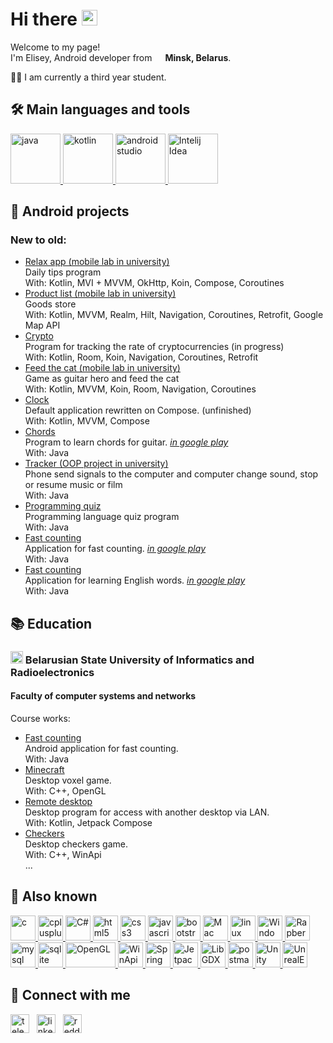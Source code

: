 <h1>Hi there <img src="https://media.giphy.com/media/hvRJCLFzcasrR4ia7z/giphy.gif" width="25px"></h1>

<p>Welcome to my page! </br> I'm Elisey, Android developer from <img src="https://i.postimg.cc/rsjfzMZK/belarus.png" width="13"/> <b>Minsk, Belarus</b>. </p>
<p>👨‍🎓 I am currently a third year student. </p>
<h2>🛠️ Main languages and tools</h2>
<a href="https://www.google.com/url?sa=t&rct=j&q=&esrc=s&source=web&cd=&cad=rja&uact=8&ved=2ahUKEwiXsPubpsTzAhWmgf0HHcd8AeUQFnoECA0QAQ&url=https%3A%2F%2Fdocs.oracle.com%2Fen%2Fjava%2F&usg=AOvVaw01angiPcaFbCL1WsBilpx9" target="_blank"> <img src="https://i.postimg.cc/RZkLSWCg/java.png" alt="java" width="80" height="80"/> </a>
<a href="https://www.google.com/url?sa=t&rct=j&q=&esrc=s&source=web&cd=&cad=rja&uact=8&ved=2ahUKEwjV78GfpsTzAhVN_rsIHSUjDeMQFnoECAcQAQ&url=https%3A%2F%2Fkotlinlang.org%2Fdocs%2Fhome.html&usg=AOvVaw0CN1eu52oohX1ehvFclHLc" target="_blank"> <img src="https://i.postimg.cc/7Yb3S3fB/kotlin.png" alt="kotlin" width="80" height="80"/> </a>
<a href="https://www.google.com/url?sa=t&rct=j&q=&esrc=s&source=web&cd=&cad=rja&uact=8&ved=2ahUKEwi5sNTXpsTzAhXc_rsIHaInBuUQFnoECA0QAQ&url=https%3A%2F%2Fdeveloper.android.com%2Fstudio&usg=AOvVaw3fIlahucURgOEYHHhVdQuW" target="_blank"> <img src="https://i.postimg.cc/wMgW67VC/android-studio.png" alt="android studio" width="80" height="80"/> </a>
<a href="https://www.google.com/url?sa=t&rct=j&q=&esrc=s&source=web&cd=&cad=rja&uact=8&ved=2ahUKEwj-zOjrpsTzAhVLhP0HHdL5BuIQFnoECAgQAQ&url=https%3A%2F%2Fwww.jetbrains.com%2Fidea%2F&usg=AOvVaw1dUbYp3QZeAgvbt0Z6D1Zw" target="_blank"> <img src="https://i.postimg.cc/brwQCbLw/intelij-idea.png" alt="Intelij Idea" width="80" height="80"/> </a>

<h2>📱 Android projects</h2>
<aside class="o-link-list">
  <div class="o-link-list__aside-title"><h3>New to old:</h3></div>
  <ul class="o-link-list__item-container" >
     <li><a class="o-link-list__item" href="https://github.com/eliseybg/Relax_app">Relax app (mobile lab in university)</a></li>
    <dt class="o-link-list__item">Daily tips program<br>
    With: Kotlin, MVI + MVVM, OkHttp, Koin, Compose, Coroutines</dt>
    <li><a class="o-link-list__item" href="https://github.com/eliseybg/Product-list">Product list (mobile lab in university)</a></li>
    <dt class="o-link-list__item">Goods store<br>
    With: Kotlin, MVVM, Realm, Hilt, Navigation, Coroutines, Retrofit, Google Map API</dt>
    <li><a class="o-link-list__item" href="https://github.com/eliseybg/Crypto">Crypto</a></li>
    <dt class="o-link-list__item">Program for tracking the rate of cryptocurrencies (in progress)<br>
    With: Kotlin, Room, Koin, Navigation, Coroutines, Retrofit</dt>
    <li><a class="o-link-list__item" href="https://github.com/eliseybg/Feed-the-cat">Feed the cat (mobile lab in university)</a></li>
    <dt class="o-link-list__item">Game as guitar hero and feed the cat<br>
    With: Kotlin, MVVM, Koin, Room, Navigation, Coroutines </dt>
    <li><a class="o-link-list__item" href="https://github.com/eliseybg/Clock">Clock</a></li>
    <dt class="o-link-list__item">Default application rewritten on Compose. (unfinished)<br>
    With: Kotlin, MVVM, Compose</dt>
    <li><a class="o-link-list__item" href="https://github.com/eliseybg/Chords">Chords</a></li>
    <dt class="o-link-list__item">Program to learn chords for guitar. 
    <a href="https://play.google.com/store/apps/details?id=com.breaktime.chords"><i>in google play</i></a><br>
    With: Java <br></dt>
    <li><a class="o-link-list__item" href="https://github.com/eliseybg/OOP_PROJECT">Tracker (OOP project in university)</a></li>
    <dt class="o-link-list__item">Phone send signals to the computer and computer change sound, stop or resume music or film<br>
    With: Java</dt>
    <li><a class="o-link-list__item" href="https://github.com/eliseybg/Programming_quiz">Programming quiz</a></li>
    <dt class="o-link-list__item">Programming language quiz program<br>
    With: Java</dt>
    <li><a class="o-link-list__item" href="https://github.com/eliseybg/counting">Fast counting</a></li>
    <dt class="o-link-list__item">Application for fast counting. 
    <a href="https://play.google.com/store/apps/details?id=com.counting.breaktime"><i>in google play</i></a><br>
    With: Java <br></dt>
    <li><a class="o-link-list__item" href="https://github.com/eliseybg/counting">Fast counting</a> </li>
    <dt class="o-link-list__item">Application for learning English words. 
    <a href="https://play.google.com/store/apps/details?id=com.breaktime.englishwords"><i>in google play</i></a><br>
    With: Java <br></dt>
  </ul>
</aside>

<h2>📚 Education</h2>
<h3><img src="https://www.bsuir.by/m/12_100229_0_79523.jpg" height="20"/> Belarusian State University of Informatics and Radioelectronics</h3>
<h4>Faculty of computer systems and networks</h4>
<aside class="o-link-list">
  <div class="o-link-list__aside-title">Course works:</div>
  <ul class="o-link-list__item-container" >
    <li><a class="o-link-list__item" href="https://github.com/eliseybg/counting">Fast counting</a></li>
    <dt class="o-link-list__item">Android application for fast counting. <br>
    With: Java</dt>
    <li><a class="o-link-list__item" href="https://github.com/eliseybg/Course-work-Minecraft">Minecraft</a></li>
    <dt class="o-link-list__item">Desktop voxel game. <br>
    With: C++, OpenGL</dt>
    <li><a class="o-link-list__item" href="https://github.com/eliseybg/remote-desktop">Remote desktop</a></li>
    <dt class="o-link-list__item">Desktop program for access with another desktop via LAN. <br>
    With: Kotlin, Jetpack Compose</dt>
    <li><a class="o-link-list__item" href="https://github.com/eliseybg/Checkers">Checkers</a></li>
    <dt class="o-link-list__item">Desktop checkers game. <br>
    With: C++, WinApi</dt>
    ...
  </ul>
</aside>

<h2>📍 Also known</h2>
<p align="left">
  <a href="https://i.postimg.cc/C1yPQvfL/git.png" alt="git" width="40" height="40"/> </a>
  <a href="https://www.cprogramming.com/" target="_blank"> <img src="https://i.postimg.cc/nL9ST8rP/c.png" alt="c" width="40" height="40"/> </a>
  <a href="https://www.w3schools.com/cpp/" target="_blank"> <img src="https://i.postimg.cc/t4MmhRq6/cplusplus.png" alt="cplusplus" width="40" height="40"/> </a>
  <a href="https://docs.microsoft.com/en-us/dotnet/standard/net-standard" target="_blank"> <img src="https://i.postimg.cc/kX5cfrhv/c-sharp.png" alt="C#" width="40" height="40"/> </a>
  <a href="https://www.w3.org/html/" target="_blank"> <img src="https://i.postimg.cc/L43Cx342/html.png" alt="html5" width="40" height="40"/> </a>
  <a href="https://www.w3schools.com/css/" target="_blank"> <img src="https://i.postimg.cc/MpTFMfSx/css.png" alt="css3" width="40" height="40"/> </a>
  <a href="https://developer.mozilla.org/en-US/docs/Web/JavaScript" target="_blank"> <img src="https://i.postimg.cc/7YBBkPTR/js.png" alt="javascript" width="40" height="40"/> </a>
  <a href="https://getbootstrap.com" target="_blank"> <img src="https://i.postimg.cc/Twr7Mrrj/bootstrap.png" alt="bootstrap" width="40" height="40"/> </a>
  <a href="https://www.google.com/url?sa=t&rct=j&q=&esrc=s&source=web&cd=&cad=rja&uact=8&ved=2ahUKEwibrbSNocTzAhUO3KQKHYXQDuIQFnoECBIQAQ&url=https%3A%2F%2Fsupport.apple.com%2Fguide%2Fmac-help%2Fwelcome%2Fmac&usg=AOvVaw1IjsspBE-kks0tNJuGLB-o" target="_blank"> <img src="https://i.postimg.cc/V6cgRd3J/apple.png" alt="Mac" width="40" height="40"/> </a>
  <a href="https://www.linux.org/" target="_blank"> <img src="https://i.postimg.cc/7YPBdJb7/linux.png" alt="linux" width="40" height="40"/> </a>
  <a href="https://www.google.com/url?sa=t&rct=j&q=&esrc=s&source=web&cd=&cad=rja&uact=8&ved=2ahUKEwia7tWKocTzAhXHyaQKHeiYAXsQFnoECBIQAQ&url=https%3A%2F%2Fdocs.microsoft.com%2Fen-us%2Fwindows%2F&usg=AOvVaw3YSfu_yVb4bZiBfzRBCDaY" target="_blank"> <img src="https://i.postimg.cc/y8Z0b7hc/windows.png" alt="Windows" width="40" height="40"/> </a>
  <a href="https://www.google.com/url?sa=t&rct=j&q=&esrc=s&source=web&cd=&cad=rja&uact=8&ved=2ahUKEwi-maS8ocTzAhWH2aQKHdHYCOUQFnoECAMQAQ&url=https%3A%2F%2Fwww.raspberrypi.com%2Fdocumentation%2F&usg=AOvVaw3WuTMwWb_jhngSELORqLBn" target="_blank"> <img src="https://i.postimg.cc/RhSTk2C9/raspberry.png" alt="RapberryPI" width="40" height="40"/> </a>
  <a href="https://www.mysql.com/" target="_blank"> <img src="https://i.postimg.cc/7ZfKYv3Z/mysql.png" alt="mysql" width="40" height="40"/> </a>
  <a href="https://www.sqlite.org/" target="_blank"> <img src="https://i.postimg.cc/TPbQgrH8/sqlite.png" alt="sqlite" width="40" height="40"/> </a>
  <a href="https://www.google.com/url?sa=t&rct=j&q=&esrc=s&source=web&cd=&cad=rja&uact=8&ved=2ahUKEwj6tOnvoMTzAhXP-KQKHbYpBSQQFnoECAMQAQ&url=https%3A%2F%2Fdocs.gl%2F&usg=AOvVaw1g7FK4So3QZLr8fEITb2Hz" target="_blank"> <img src="https://i.postimg.cc/3J6g1kG3/opengl.png" alt="OpenGL" width="80" height="40"/> </a>
  <a href="https://www.google.com/url?sa=t&rct=j&q=&esrc=s&source=web&cd=&cad=rja&uact=8&ved=2ahUKEwiYvojlocTzAhURMuwKHTtjBboQFnoECBEQAQ&url=https%3A%2F%2Fdocs.microsoft.com%2Fen-us%2Fwindows%2Fwin32%2Fapiindex%2Fwindows-api-list&usg=AOvVaw0hYIZ2pafC8UJMFulS0RJ_" target="_blank"> <img src="https://i.postimg.cc/Tw9VJQVs/win-api.png" alt="WinApi" width="40" height="40"/> </a>
  <a href="https://www.google.com/url?sa=t&rct=j&q=&esrc=s&source=web&cd=&cad=rja&uact=8&ved=2ahUKEwi18vjwocTzAhUDM-wKHev_A4AQFnoECAgQAQ&url=https%3A%2F%2Fdocs.spring.io%2Fspring-framework%2Fdocs%2Fcurrent%2Freference%2Fhtml%2F&usg=AOvVaw0YiulV9aLJ5QcxpzYf80cG" target="_blank"> <img src="https://i.postimg.cc/xdVLrBg7/spring.png" alt="Spring" width="40" height="40"/> </a>
  <a href="https://www.google.com/url?sa=t&rct=j&q=&esrc=s&source=web&cd=&cad=rja&uact=8&ved=2ahUKEwil0MyNosTzAhXH-aQKHeUSB1cQFnoECBIQAQ&url=https%3A%2F%2Fdeveloper.android.com%2Fjetpack%2Fcompose&usg=AOvVaw2BpAQ4DMwUiKSOtVRyUczM" target="_blank"> <img src="https://i.postimg.cc/wjykYXzt/jetpack-compose.png" alt="JetpackCompose" width="40" height="40"/> </a>
  <a href="https://www.google.com/url?sa=t&rct=j&q=&esrc=s&source=web&cd=&cad=rja&uact=8&ved=2ahUKEwjbzZqoosTzAhXF0KQKHUUNCPMQFnoECA8QAQ&url=https%3A%2F%2Flibgdx.com%2Fdev%2F&usg=AOvVaw160P0SDcFudIhxl90q-kYo" target="_blank"> <img src="https://i.postimg.cc/FzTxNG1S/libdgx.png" alt="LibGDX" width="40" height="40"/> </a>
  <a href="https://postman.com" target="_blank"> <img src="https://i.postimg.cc/qvSjNmwX/postman.png" alt="postman" width="40" height="40"/> </a>
  <a href="https://www.google.com/url?sa=t&rct=j&q=&esrc=s&source=web&cd=&cad=rja&uact=8&ved=2ahUKEwiajomqo8TzAhUFDuwKHeQyAxoQFnoECAUQAQ&url=https%3A%2F%2Fdocs.unity3d.com%2FManual%2Findex.html&usg=AOvVaw1deqDv_SvsYpjfH9-QRYOI" target="_blank"> <img src="https://i.postimg.cc/1z0wyMjz/unity.png" alt="Unity" width="40" height="40"/> </a>
  <a href="https://www.google.com/url?sa=t&rct=j&q=&esrc=s&source=web&cd=&cad=rja&uact=8&ved=2ahUKEwiJ9fuso8TzAhWEsKQKHWYRANkQFnoECBAQAQ&url=https%3A%2F%2Fdocs.unrealengine.com%2F&usg=AOvVaw0rWeLdlQ0K6aDAbfugfdLK" target="_blank"> <img src="https://i.postimg.cc/rsZ5vmYC/ue.png" alt="UnrealEngine" width="40" height="40"/> </a>
</p>

<h2>🔗 Connect with me</h2>
<a href="https://https://t.me/eliseybg" target="blank"><img align="center" src="https://i.postimg.cc/tTyd68xP/telegram.png" alt="telegram" height="30" width="30" /></a>
&nbsp;&nbsp;<a href="https://linkedin.com/in/eliseybg" target="blank"><img align="center" src="https://i.postimg.cc/3r11Xr9w/linkedin.png" alt="linkedin" height="30" width="30" /></a>
<!--- &nbsp;&nbsp;<a href="https://instagram.com/elisey_budnitsky" target="blank"><img align="center" src="https://i.postimg.cc/FRgZnh4D/instagram.png" alt="instagram" height="30" width="30" /></a>
&nbsp;&nbsp;<a href="https://www.reddit.com/user/Ok_Maize_1666" target="blank"><img align="center" src="https://i.postimg.cc/TPnqpTpf/reddit.png" alt="reddit" height="30" width="30" /></a> -->
&nbsp;&nbsp;<a href="mailto:bgs6544@gmail.com" target="blank"><img align="center" src="https://i.postimg.cc/02HC4tTR/mail.png" alt="reddit" height="30" width="30" /></a>
